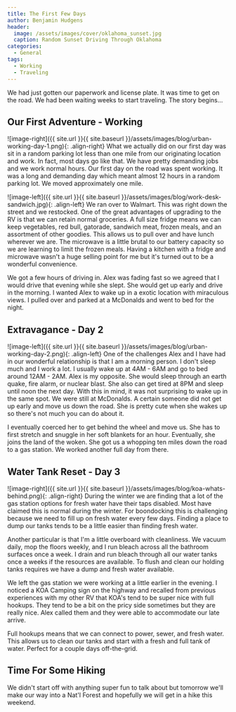 ```yaml
---
title: The First Few Days
author: Benjamin Hudgens
header:
  image: /assets/images/cover/oklahoma_sunset.jpg
  caption: Random Sunset Driving Through Oklahoma
categories:
  - General
tags:
  - Working
  - Traveling
---
```


We had just gotten our paperwork and license plate.  It was time to get on the road.  We had been waiting weeks to start traveling.  The story begins...

## Our First Adventure - Working

![image-right]({{ site.url }}{{ site.baseurl }}/assets/images/blog/urban-working-day-1.png){: .align-right}
What we actually did on our first day was sit in a random parking lot less than one mile from our originating location and work.  In fact, most days go like that.  We have pretty demanding jobs and we work normal hours.  Our first day on the road was spent working.  It was a long and demanding day which meant almost 12 hours in a random parking lot.  We moved approximately one mile.  

![image-left]({{ site.url }}{{ site.baseurl }}/assets/images/blog/work-desk-sandwich.jpg){: .align-left}
We ran over to Walmart.  This was right down the street and we restocked.  One of the great advantages of upgrading to the RV is that we can retain normal groceries.  A full size fridge means we can keep vegetables, red bull, gatorade, sandwich meat, frozen meals, and an assortment of other goodies.  This allows us to pull over and have lunch wherever we are.  The microwave is a little brutal to our battery capacity so we are learning to limit the frozen meals.  Having a kitchen with a fridge and microwave wasn't a huge selling point for me but it's turned out to be a wonderful convenience.

We got a few hours of driving in.  Alex was fading fast so we agreed that I would drive that evening while she slept.  She would get up early and drive in the morning.  I wanted Alex to wake up in a exotic location with miraculous views.  I pulled over and parked at a McDonalds and went to bed for the night.

## Extravagance - Day 2

![image-left]({{ site.url }}{{ site.baseurl }}/assets/images/blog/urban-working-day-2.png){: .align-left}
One of the challenges Alex and I have had in our wonderful relationship is that I am a morning person.  I don't sleep much and I work a lot.  I usually wake up at 4AM - 6AM and go to bed around 12AM - 2AM.  Alex is my opposite.  She would sleep through an earth quake, fire alarm, or nuclear blast.  She also can get tired at 8PM and sleep until noon the next day.  With this in mind, it was not surprising to wake up in the same spot. We were still at McDonalds. A certain someone did not get up early and move us down the road. She is pretty cute when she wakes up so there's not much you can do about it.

I eventually coerced her to get behind the wheel and move us.  She has to first stretch and snuggle in her soft blankets for an hour.  Eventually, she joins the land of the woken.  She got us a whopping ten miles down the road to a gas station.  We worked another full day from there.  

## Water Tank Reset - Day 3

![image-right]({{ site.url }}{{ site.baseurl }}/assets/images/blog/koa-whats-behind.png){: .align-right}
During the winter we are finding that a lot of the gas station options for fresh water have their taps disabled.  Most have claimed this is normal during the winter.  For boondocking this is challenging because we need to fill up on fresh water every few days.  Finding a place to dump our tanks tends to be a little easier than finding fresh water.

Another particular is that I'm a little overboard with cleanliness.  We vacuum daily, mop the floors weekly, and I run bleach across all the bathroom surfaces once a week.  I drain and run bleach through all our water tanks once a weeks if the resources are available.  To flush and clean our holding tanks requires we have a dump and fresh water available.  

We left the gas station we were working at a little earlier in the evening.  I noticed a KOA Camping sign on the highway and recalled from previous experiences with my other RV that KOA's tend to be super nice with full hookups.  They tend to be a bit on the pricy side sometimes but they are really nice.  Alex called them and they were able to accommodate our late arrive.  

Full hookups means that we can connect to power, sewer, and fresh water.  This allows us to clean our tanks and start with a fresh and full tank of water.  Perfect for a couple days off-the-grid.

## Time For Some Hiking

We didn't start off with anything super fun to talk about but tomorrow we'll make our way into a Nat'l Forest and hopefully we will get in a hike this weekend.
